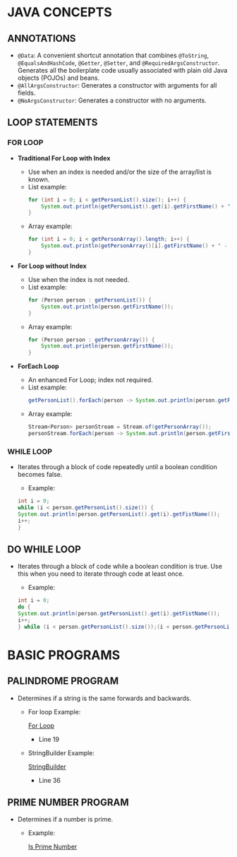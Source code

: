 # JAVA CONCEPTS

## ANNOTATIONS

- `@Data`: A convenient shortcut annotation that combines `@ToString`, `@EqualsAndHashCode`, `@Getter`, `@Setter`, and `@RequiredArgsConstructor`. Generates all the boilerplate code usually associated with plain old Java objects (POJOs) and beans.
- `@AllArgsConstructor`: Generates a constructor with arguments for all fields.
- `@NoArgsConstructor`: Generates a constructor with no arguments.

## LOOP STATEMENTS

### FOR LOOP

- **Traditional For Loop with Index**
    - Use when an index is needed and/or the size of the array/list is known.
    - List example:
      ```java
      for (int i = 0; i < getPersonList().size(); i++) {
          System.out.println(getPersonList().get(i).getFirstName() + " - " + i);
      }
      ```
    - Array example:
      ```java
      for (int i = 0; i < getPersonArray().length; i++) {
          System.out.println(getPersonArray()[i].getFirstName() + " - " + i);
      }
      ```

- **For Loop without Index**
    - Use when the index is not needed.
    - List example:
      ```java
      for (Person person : getPersonList()) {
          System.out.println(person.getFirstName());
      }
      ```
    - Array example:
      ```java
      for (Person person : getPersonArray()) {
          System.out.println(person.getFirstName());
      }
      ```

- **ForEach Loop**
    - An enhanced For Loop; index not required.
    - List example:
      ```java
      getPersonList().forEach(person -> System.out.println(person.getFirstName()));
      ```
    - Array example:
      ```java
      Stream<Person> personStream = Stream.of(getPersonArray());
      personStream.forEach(person -> System.out.println(person.getFirstName()));
      ```
### WHILE LOOP
  - Iterates through a block of code repeatedly until a boolean condition becomes false.

    - Example:
    ```java
    int i = 0;
    while (i < person.getPersonList().size()) {
    System.out.println(person.getPersonList().get(i).getFistName());
    i++;
    }
    ```

## DO WHILE LOOP
- Iterates through a block of code while a boolean condition is true. Use this when you need to iterate through code at least once.

    - Example:
    ```java
    int i = 0;
    do {
    System.out.println(person.getPersonList().get(i).getFistName());
    i++;
    } while (i < person.getPersonList().size());(i < person.getPersonList().size());
     ```

# BASIC PROGRAMS

## PALINDROME PROGRAM
- Determines if a string is the same forwards and backwards.

  - For loop Example:
    
    [For Loop](src/main/java/com/example/javaPractice/basicPrograms/Palindrome.java)
    - Line 19

  - StringBuilder Example:
      
    [StringBuilder](src/main/java/com/example/javaPractice/basicPrograms/Palindrome.java)
    - Line 36


## PRIME NUMBER PROGRAM

- Determines if a number is prime.

  - Example:
        
    [Is Prime Number](src/main/java/com/example/javaPractice/basicPrograms/PrimeNumber.java)

